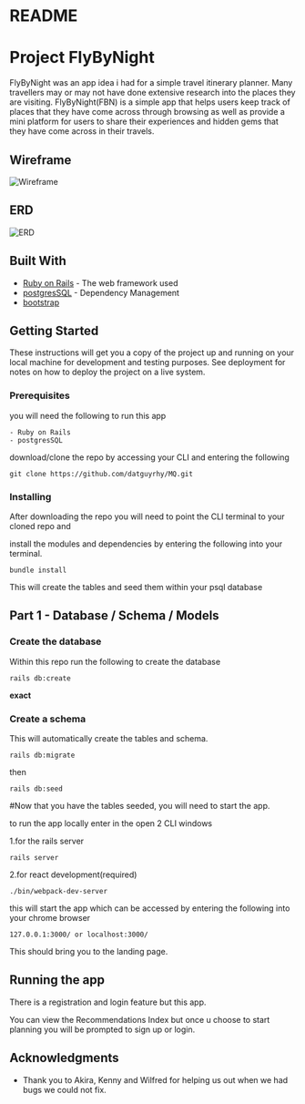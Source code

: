 # README

# Project FlyByNight

FlyByNight was an app idea i had for a simple travel itinerary planner. Many travellers may or may not have done extensive research into the places they are visiting.
FlyByNight(FBN) is a simple app that helps users keep track of places that they have come across through browsing as well as provide a mini platform for users to share their experiences and hidden gems that they have come across in their travels.


## Wireframe

![Wireframe](https://github.com/datguyrhy/MQ/blob/master/ERD-and-Wireframe/FBN-WireFrame.png)

## ERD
![ERD](https://github.com/datguyrhy/MQ/blob/master/ERD-and-Wireframe/FBN-ERD.png)

## Built With

* [Ruby on Rails](http://rubyonrails.org/) - The web framework used
* [postgresSQL](https://www.postgresql.org) - Dependency Management
* [bootstrap](https://getbootstrap.com)

## Getting Started

These instructions will get you a copy of the project up and running on your local machine for development and testing purposes. See deployment for notes on how to deploy the project on a live system.

### Prerequisites

you will need the following to run this app

```
- Ruby on Rails
- postgresSQL

```
download/clone the repo by accessing your CLI and entering the following

```
git clone https://github.com/datguyrhy/MQ.git
```

### Installing

After downloading the repo you will need to point the CLI terminal to your cloned repo and

install the modules and dependencies by entering the following into your terminal.

```
bundle install
```

This will create the tables and seed them within your psql database

## Part 1 - Database / Schema / Models

### Create the database
Within this repo run the following to create the database
```
rails db:create
```
 **exact**

### Create a schema

This will automatically create the tables and schema.

```
rails db:migrate
```

then

```
rails db:seed
```

#Now that you have the tables seeded, you will need to start the app.

to run the app locally enter in the open 2 CLI windows

1.for the rails server
```
rails server
```

2.for react development(required)
```
./bin/webpack-dev-server
```
this will start the app which can be accessed by entering the following into your chrome browser

```
127.0.0.1:3000/ or localhost:3000/
```

This should bring you to the landing page.


## Running the app

There is a registration and login feature but this app.

You can view the Recommendations Index but once u choose to start planning you will be prompted to sign up or login.



## Acknowledgments

* Thank you to Akira, Kenny and Wilfred for helping us out when we had bugs we could not fix.
